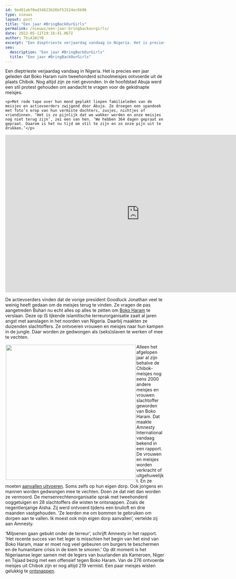```yaml
---
id: 9ed81abf0ad34623b26bf51524ec6b96
type: nieuws
layout: post
title: "Een jaar #BringBackOurGirls"
permalink: /nieuws/een-jaar-bringbackourgirls/
date: 2022-05-11T19:16:41.067Z
author: 7biA1WiYB
excerpt: "Een dieptrieste verjaardag vandaag in Nigeria. Het is precies een jaar geleden dat Boko Haram ruim tweehonderd schoolmeisjes ontvoerde uit de plaats Chibok. Nog altijd zijn ze niet gevonden. In de hoofdstad Abuja werd een stil protest gehouden om aandacht te vragen voor de gekidnapte meisjes.  "
seo:
  description: "Een jaar #BringBackOurGirls"
  title: "Een jaar #BringBackOurGirls"
---
```

Een dieptrieste verjaardag vandaag in Nigeria. Het is precies een jaar geleden dat Boko Haram ruim tweehonderd schoolmeisjes ontvoerde uit de plaats Chibok. Nog altijd zijn ze niet gevonden. In de hoofdstad Abuja werd een stil protest gehouden om aandacht te vragen voor de gekidnapte meisjes.  

    <p>Met rode tape over hun mond geplakt liepen familieleden van de meisjes en actievoerders zwijgend door Abuja. Ze droegen een spandoek met foto’s erop van hun vermiste dochters, zusjes, nichtjes of vriendinnen. ‘Het is zo pijnlijk dat we wakker worden en onze meisjes nog niet terug zijn’, zei een van hen. ‘We hebben 364 dagen gepraat en gepraat. Daarom is het nu tijd om stil te zijn en zo onze pijn uit te drukken.’</p>
<p><iframe allowfullscreen="" frameborder="0" height="500" src="https://www.youtube.com/embed/NoQlWteWImw" width="850"></iframe></p>
<p>De actievoerders vinden dat de vorige president Goodluck Jonathan veel te weinig heeft gedaan om de meisjes terug te vinden. Ze vragen de pas aangetreden Buhari nu echt alles op alles te zetten om <a href="https://original.sevendays.nl/nieuws/de-ban-van-boko-haram">Boko Haram</a> te verslaan. Deze op IS lijkende islamitische terreurorganisatie zaait al jaren angst met aanslagen in het noorden van Nigeria. Daarbij maakten ze duizenden slachtoffers. Ze ontvoeren vrouwen en meisjes naar hun kampen in de jungle. Daar worden ze gedwongen als (seks)slaven te werken of mee te vechten.   </p>
<p><div class="media media-element-container media-default media-float-left"><div id="file-2764" class="file file-image file-image-jpeg">

        
  
  <div class="content">
    <img height="935" width="894" style="width: 412px; height: 429px; float: left; margin: 2px;" class="media-element file-default" src="https://original.sevendays.nl/sites/default/files/cover%20rapport%20Amnesty.jpg" alt="">  </div>

  
</div>
</div>
<p>Alleen het afgelopen jaar al zijn behalve de Chibok-meisjes nog eens 2000 andere meisjes en vrouwen slachtoffer geworden van Boko Haram. Dat maakte Amnesty International vandaag bekend in een rapport. De vrouwen en meisjes worden verkracht of uitgehuwelijkt. En ze moeten <a href="https://original.sevendays.nl/nieuws/boko-haram-zet-bommeisjes">aanvallen uitvoeren</a>. Soms zelfs op hun eigen dorp. Ook jongens en mannen worden gedwongen mee te vechten. Doen ze dat niet dan worden ze vermoord. De mensenrechtenorganisatie sprak met tweehonderd ooggetuigen en 28 slachtoffers die wisten te ontsnappen. Zoals de negentienjarige Aisha. Zij werd ontvoerd tijdens een bruiloft en drie maanden vastgehouden. ‘Ze leerden me om bommen te gebruiken om dorpen aan te vallen. Ik moest ook mijn eigen dorp aanvallen’, vertelde zij aan Amnesty.</p>
<p>‘Miljoenen gaan gebukt onder de terreur’, schrijft Amnesty in het rapport. ‘Het recente succes van het leger is misschien het begin van het eind van Boko Haram, maar er moet nog veel gebeuren om burgers te beschermen en de humanitaire crisis in de kiem te smoren.’ Op dit moment is het Nigeriaanse leger samen met de legers van buurlanden als Kameroen, Niger en Tsjaad bezig met een offensief tegen Boko Haram. Van de 276 ontvoerde meisjes uit Chibok zijn er nog altijd 219 vermist. Een paar meisjes wisten gelukkig te <a href="https://original.sevendays.nl/nieuws/ontsnapt-aan-boko-haram">ontsnappen</a>.</p>  
